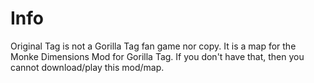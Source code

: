 # Info
Original Tag is not a Gorilla Tag fan game nor copy. It is a map for the Monke Dimensions Mod for Gorilla Tag. If you don't have that, then you cannot download/play this mod/map.
